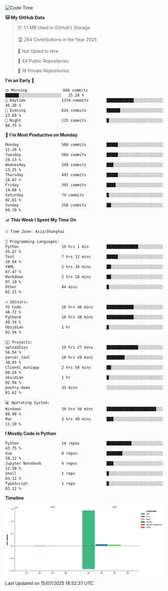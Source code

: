 <!--START_SECTION:waka-->
![Code Time](http://img.shields.io/badge/Code%20Time-528%20hrs%2059%20mins-blue)

**🐱 My GitHub Data** 

> 📦 1.1 MB Used in GitHub's Storage 
 > 
> 🏆 264 Contributions in the Year 2025
 > 
> 🚫 Not Opted to Hire
 > 
> 📜 44 Public Repositories 
 > 
> 🔑 18 Private Repositories 
 > 
**I'm an Early 🐤** 

```text
🌞 Morning                666 commits         ██████░░░░░░░░░░░░░░░░░░░   25.28 % 
🌆 Daytime                1219 commits        ████████████░░░░░░░░░░░░░   46.28 % 
🌃 Evening                624 commits         ██████░░░░░░░░░░░░░░░░░░░   23.69 % 
🌙 Night                  125 commits         █░░░░░░░░░░░░░░░░░░░░░░░░   04.75 % 
```
📅 **I'm Most Productive on Monday** 

```text
Monday                   560 commits         █████░░░░░░░░░░░░░░░░░░░░   21.26 % 
Tuesday                  504 commits         █████░░░░░░░░░░░░░░░░░░░░   19.13 % 
Wednesday                349 commits         ███░░░░░░░░░░░░░░░░░░░░░░   13.25 % 
Thursday                 497 commits         █████░░░░░░░░░░░░░░░░░░░░   18.87 % 
Friday                   392 commits         ████░░░░░░░░░░░░░░░░░░░░░   14.88 % 
Saturday                 74 commits          █░░░░░░░░░░░░░░░░░░░░░░░░   02.81 % 
Sunday                   258 commits         ██░░░░░░░░░░░░░░░░░░░░░░░   09.79 % 
```


📊 **This Week I Spent My Time On** 

```text
🕑︎ Time Zone: Asia/Shanghai

💬 Programming Languages: 
Python                   19 hrs 1 min        ██████████████░░░░░░░░░░░   55.27 % 
Text                     7 hrs 12 mins       █████░░░░░░░░░░░░░░░░░░░░   20.94 % 
YAML                     2 hrs 34 mins       ██░░░░░░░░░░░░░░░░░░░░░░░   07.47 % 
Markdown                 2 hrs 28 mins       ██░░░░░░░░░░░░░░░░░░░░░░░   07.19 % 
Other                    44 mins             █░░░░░░░░░░░░░░░░░░░░░░░░   02.15 % 

🔥 Editors: 
VS Code                  16 hrs 46 mins      ████████████░░░░░░░░░░░░░   48.72 % 
PyCharm                  16 hrs 38 mins      ████████████░░░░░░░░░░░░░   48.34 % 
Obsidian                 1 hr                █░░░░░░░░░░░░░░░░░░░░░░░░   02.94 % 

🐱‍💻 Projects: 
upload2sys               19 hrs 27 mins      ██████████████░░░░░░░░░░░   56.54 % 
parser_tool              10 hrs 20 mins      ████████░░░░░░░░░░░░░░░░░   30.05 % 
ClientC_miniapp          2 hrs 50 mins       ██░░░░░░░░░░░░░░░░░░░░░░░   08.24 % 
obsidian                 1 hr                █░░░░░░░░░░░░░░░░░░░░░░░░   02.94 % 
poetry-demo              33 mins             ░░░░░░░░░░░░░░░░░░░░░░░░░   01.62 % 

💻 Operating System: 
Windows                  30 hrs 36 mins      ██████████████████████░░░   88.90 % 
Mac                      3 hrs 49 mins       ███░░░░░░░░░░░░░░░░░░░░░░   11.10 % 
```

**I Mostly Code in Python** 

```text
Python                   14 repos            ███████████░░░░░░░░░░░░░░   43.75 % 
Vue                      9 repos             ███████░░░░░░░░░░░░░░░░░░   28.12 % 
Jupyter Notebook         4 repos             ███░░░░░░░░░░░░░░░░░░░░░░   12.50 % 
Shell                    1 repo              █░░░░░░░░░░░░░░░░░░░░░░░░   03.12 % 
TypeScript               1 repo              █░░░░░░░░░░░░░░░░░░░░░░░░   03.12 % 
```



**Timeline**

![Lines of Code chart](https://raw.githubusercontent.com/White1943/White1943/main/assets/bar_graph.png)


 Last Updated on 15/07/2025 18:52:37 UTC
<!--END_SECTION:waka-->
